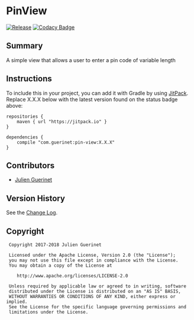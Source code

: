 # PinView

[![Release](https://jitpack.io/v/com.guerinet/pin-view.svg)](https://jitpack.io/#com.guerinet/pin-view)
[![Codacy Badge](https://api.codacy.com/project/badge/Grade/908c9d477b1943f69256e4b48ad96765)](https://www.codacy.com/app/jguerinet/pin-view?utm_source=github.com&amp;utm_medium=referral&amp;utm_content=jguerinet/pin-view&amp;utm_campaign=Badge_Grade)

## Summary

A simple view that allows a user to enter a pin code of variable length

## Instructions

To include this in your project, you can add it with Gradle by using [JitPack](https://jitpack.io). Replace X.X.X below with the latest version found on the status badge above:

    repositories {
        maven { url "https://jitpack.io" }
    }

    dependencies {
        compile "com.guerinet:pin-view:X.X.X"
    }

## Contributors

-   [Julien Guerinet](https://github.com/jguerinet)

## Version History

See the [Change Log](CHANGELOG.md).

## Copyright

     Copyright 2017-2018 Julien Guerinet

     Licensed under the Apache License, Version 2.0 (the "License");
     you may not use this file except in compliance with the License.
     You may obtain a copy of the License at

        http://www.apache.org/licenses/LICENSE-2.0

     Unless required by applicable law or agreed to in writing, software
     distributed under the License is distributed on an "AS IS" BASIS,
     WITHOUT WARRANTIES OR CONDITIONS OF ANY KIND, either express or implied.
     See the License for the specific language governing permissions and
     limitations under the License.
